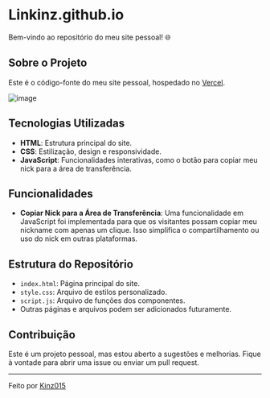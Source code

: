# Linkinz.github.io

Bem-vindo ao repositório do meu site pessoal! 🌐

## Sobre o Projeto 

Este é o código-fonte do meu site pessoal, hospedado no [Vercel](https://vercel.com/home). 

![image](https://github.com/user-attachments/assets/e60c0f86-0013-4627-a716-7651fe6142c0)

## Tecnologias Utilizadas

- **HTML**: Estrutura principal do site.
- **CSS**: Estilização, design e responsividade.
- **JavaScript**: Funcionalidades interativas, como o botão para copiar meu nick para a área de transferência.

## Funcionalidades

- **Copiar Nick para a Área de Transferência**: 
  Uma funcionalidade em JavaScript foi implementada para que os visitantes possam copiar meu nickname com apenas um clique. Isso simplifica o compartilhamento ou uso do nick em outras plataformas.

## Estrutura do Repositório

- `index.html`: Página principal do site.
- `style.css`: Arquivo de estilos personalizado.
- `script.js`: Arquivo de funções dos componentes.
- Outras páginas e arquivos podem ser adicionados futuramente.

## Contribuição

Este é um projeto pessoal, mas estou aberto a sugestões e melhorias. Fique à vontade para abrir uma issue ou enviar um pull request.

---

Feito por [Kinz015](https://github.com/kinz015)
